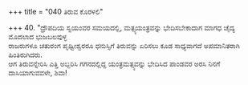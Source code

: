 +++
title = "040 ತಿರುವ ಕೊರಳಲಿ"

+++
40. "ದ್ರೌಪದಿಯ ಸ್ವಯಂವರ ಸಮಯದಲ್ಲಿ, ಮತ್ಸ್ಯಯಂತ್ರವನ್ನು ಭೇದಿಸಬೇಕಾದಾಗ ಮಾಗಧ ಚೈದ್ಯ ಮೊದಲಾದ ಭುಜಬಲವುಳ್ಳ   
ರಾಜರುಗಳೂ ಚತುರಂಗ ಪೃಥ್ವೀಶ್ವರರೂ ಧನುಸ್ಸಿಗೆ ತಿರುವನ್ನು ಏರಿಸಲು ಕೂಡ ಸಾಧ್ಯವಾಗದೆ ಅಪಮಾನಿತರಾಗಿ ಹಿಂತಿರುಗಿದರು.   
ಆಗ ತಿರುವನ್ನೇರಿಸಿ ಎತ್ತಿ ಅಬ್ಬರಿಸಿ ಗಗನದಲ್ಲಿದ್ದ ಯಂತ್ರಮತ್ಸ್ಯವನ್ನು ಭೇದಿಸಿದ ಪಾಂಡವರ ಅರಸಿ ನಿನಗೆ ದಾಸಿಯಾಗುವವಳೇ, ಶಿವಾ!